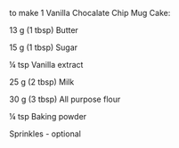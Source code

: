 to make 1 Vanilla Chocalate Chip Mug Cake:

13 g (1 tbsp) Butter 

15 g (1 tbsp) Sugar

¼ tsp Vanilla extract

25 g (2 tbsp) Milk

30 g (3 tbsp) All purpose flour 

¼ tsp Baking powder

Sprinkles - optional 

